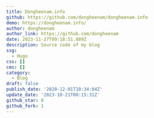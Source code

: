 ```yaml
---
title: Dongheenam.info
github: https://github.com/dongheenam/dongheenam.info
demo: https://dongheenam.info/
author: dongheenam
author_link: https://github.com/dongheenam
date: 2023-11-27T09:18:51.889Z
description: Source code of my blog
ssg:
  - Hugo
css: []
cms: []
category:
  - Blog
draft: false
publish_date: '2020-12-01T10:34:04Z'
update_date: '2023-10-21T00:15:31Z'
github_star: 0
github_fork: 1
---
```

